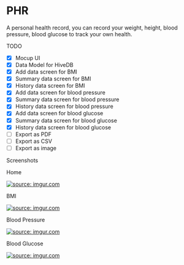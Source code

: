 # PHR

A personal health record, you can record your weight, height, blood pressure, blood glucose to track your own health.

TODO

 - [X] Mocup UI
 - [X] Data Model for HiveDB
 - [X] Add data screen for BMI
 - [X] Summary data screen for BMI
 - [X] History data screen for BMI
 - [X] Add data screen for blood pressure
 - [X] Summary data screen for blood pressure
 - [X] History data screen for blood pressure 
 - [X] Add data screen for blood glucose
 - [X] Summary data screen for blood glucose
 - [X] History data screen for blood glucose 
 - [ ] Export as PDF
 - [ ] Export as CSV
 - [ ] Export as image

Screenshots

Home
 
 <a href="https://imgur.com/BR9qj5I"><img src="https://i.imgur.com/BR9qj5Il.png" title="source: imgur.com" /></a>

BMI

<a href="https://imgur.com/44MeRUa"><img src="https://i.imgur.com/44MeRUal.png" title="source: imgur.com" /></a>

Blood Pressure

<a href="https://imgur.com/hB379Km"><img src="https://i.imgur.com/hB379Kml.png" title="source: imgur.com" /></a>

Blood Glucose

<a href="https://imgur.com/jpiHa0V"><img src="https://i.imgur.com/jpiHa0Vl.png" title="source: imgur.com" /></a>

